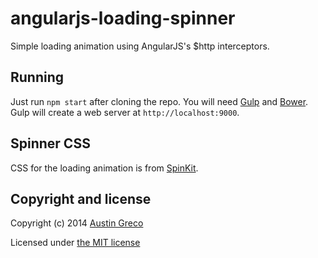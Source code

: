 angularjs-loading-spinner
=========================

Simple loading animation using AngularJS's $http interceptors.

## Running

Just run `npm start` after cloning the repo. You will need [Gulp](http://gulpjs.com/) and [Bower](http://bower.io/). Gulp will create a web server at `http://localhost:9000`.

## Spinner CSS

CSS for the loading animation is from [SpinKit](http://tobiasahlin.com/spinkit/).

## Copyright and license

Copyright (c) 2014 [Austin Greco](http://austingreco.com)

Licensed under [the MIT license](LICENSE)
